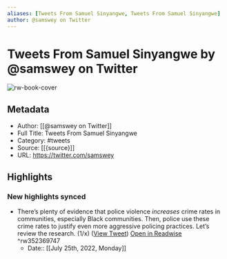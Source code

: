```yaml
---
aliases: [Tweets From Samuel Sinyangwe, Tweets From Samuel Sinyangwe]
author: @samswey on Twitter
---
```

# Tweets From Samuel Sinyangwe by @samswey on Twitter

![rw-book-cover](https://pbs.twimg.com/profile_images/622937073574514688/mugS1Bdm.jpg)

## Metadata
- Author: [[@samswey on Twitter]]
- Full Title: Tweets From Samuel Sinyangwe
- Category: #tweets
- Source: [[{source}]]
- URL: https://twitter.com/samswey

## Highlights
### New highlights synced
- There’s plenty of evidence that police violence *increases* crime rates in communities, especially Black communities. Then, police use these crime rates to justify even more aggressive policing practices. Let’s review the research. (1/x) ([View Tweet](https://twitter.com/samswey/status/1280189977385730048)) [Open in Readwise](https://readwise.io/open/352369747) ^rw352369747
    - Date:: [[July 25th, 2022, Monday]]
